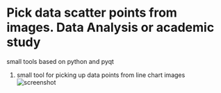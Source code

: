# Pick data scatter points from images. Data Analysis or academic study
small tools based on python and pyqt
1. small tool for picking up data points from line chart images
![screenshot](https://github.com/zjucg/python/blob/master/screenshot.png)
